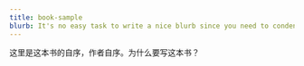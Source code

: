 ```yaml
---
title: book-sample
blurb: It's no easy task to write a nice blurb since you need to condense everything into a few sentences.（要寫出一則好的簡介推薦很困難，因為你必須把所有東西濃縮在幾個句子內。）
---
```

这里是这本书的自序，作者自序。为什么要写这本书？